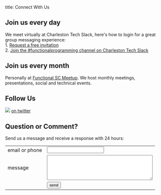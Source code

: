 title: Connect With Us

## Join us every day 

We meet virtually at Charleston Tech Slack, here's how to login for a great group messaging experience:  
	1. [Request a free invitation](http://charlestontechslack.herokuapp.com/)  
	2. [Join the #functionalprogramming channel on Charleston Tech Slack](https://charlestontechslack.slack.com/messages/functionalprogramming/)


## Join us every month 

Personally at [Functional SC Meetup](http://meetup.com/Functional-SC). We host monthly meetings, presentations, social and technical events.

## Follow Us

<img src="https://image.freepik.com/free-icon/twitter-bird-logo_318-86076.png" /> [on twitter](https://twitter.com/functional_sc/with_replies)

## Question or Comment?

Send us a message and receive a response with 24 hours:

<table style="border=0">
<form method="post" accept-charset="UTF-8" name="connect" action="/connect">
<tr><td name="label">email or phone</td>    <td><input value="" type="text" name="email" /></td></tr>
<tr><td name="label">message </td> <td><textarea rows="5" name="message" cols="40"></textarea> </td></tr>
<tr><td></td><td><input value="send" type="submit" name="submit" /> </td></tr>
</form>
</table>
